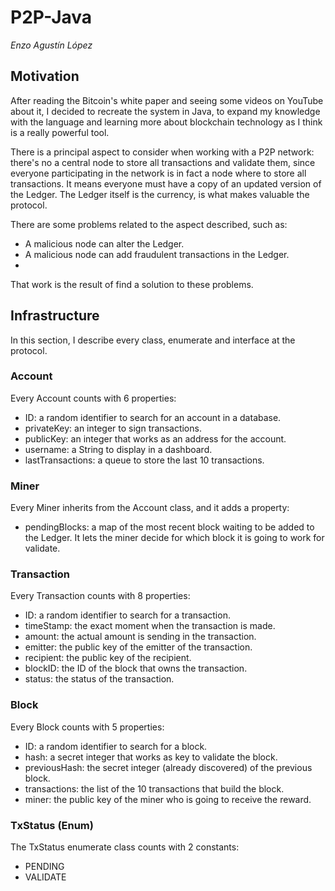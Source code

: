 # P2P-Java

*Enzo Agustín López*

## Motivation

After reading the Bitcoin's white paper and seeing some videos on YouTube about it,
I decided to recreate the system in Java, to expand my knowledge with the language and
learning more about blockchain technology as I think is a really powerful tool.

There is a principal aspect to consider when working with a P2P network: there's no a central node
to store all transactions and validate them, since everyone participating in the network is in fact
a node where to store all transactions. It means everyone must have a copy of an updated version of the Ledger.
The Ledger itself is the currency, is what makes valuable the protocol.

There are some problems related to the aspect described, such as:
* A malicious node can alter the Ledger.
* A malicious node can add fraudulent transactions in the Ledger.
* 

That work is the result of find a solution to these problems.

## Infrastructure

In this section, I describe every class, enumerate and interface at the protocol. 

### Account

Every Account counts with 6 properties:
* ID: a random identifier to search for an account in a database.
* privateKey: an integer to sign transactions.
* publicKey: an integer that works as an address for the account.
* username: a String to display in a dashboard.
* lastTransactions: a queue to store the last 10 transactions.

### Miner

Every Miner inherits from the Account class, and it adds a property:
* pendingBlocks: a map of the most recent block waiting to be added to the Ledger. It lets the miner
decide for which block it is going to work for validate.

### Transaction

Every Transaction counts with 8 properties:
* ID: a random identifier to search for a transaction.
* timeStamp: the exact moment when the transaction is made.
* amount: the actual amount is sending in the transaction.
* emitter: the public key of the emitter of the transaction.
* recipient: the public key of the recipient.
* blockID: the ID of the block that owns the transaction.
* status: the status of the transaction.

### Block

Every Block counts with 5 properties:
* ID: a random identifier to search for a block.
* hash: a secret integer that works as key to validate the block.
* previousHash: the secret integer (already discovered) of the previous block.
* transactions: the list of the 10 transactions that build the block.
* miner: the public key of the miner who is going to receive the reward.

### TxStatus (Enum)

The TxStatus enumerate class counts with 2 constants:
* PENDING
* VALIDATE